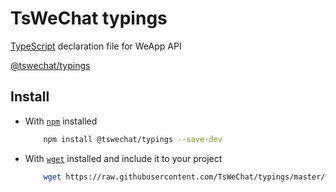 # TsWeChat typings
[TypeScript](http://www.typescriptlang.org) declaration file for WeApp API  

[@tswechat/typings](https://www.npmjs.com/package/@tswechat/typings)

## Install

* With [`npm`](https://www.npmjs.com/) installed

    ```bash
        npm install @tswechat/typings --save-dev
    ```

* With [`wget`](https://www.gnu.org/software/wget/) installed and include it to your project

    ```bash
        wget https://raw.githubusercontent.com/TsWeChat/typings/master/weapp.d.ts typings/weapp.d.ts
    ```

